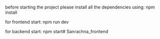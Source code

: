 before starting the project please install all the dependencies
using: npm install 

for frontend
start:  npm run dev

for backend
start: npm start#   S a n r a c h n a _ f r o n t e n d  
 